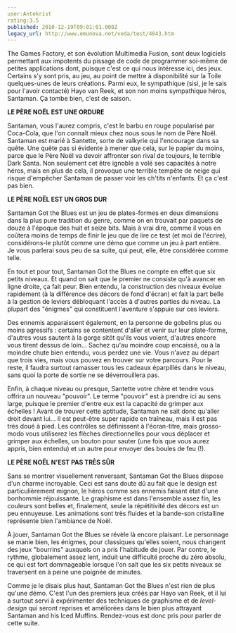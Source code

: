```yaml
---
user:Antekrist
rating:3.5
published: 2010-12-19T09:01:01.000Z
legacy_url: http://www.emunova.net/veda/test/4043.htm
---
```

The Games Factory, et son évolution Multimedia Fusion, sont deux logiciels permettant aux impotents du pissage de code de programmer soi-même de petites applications dont, puisque c'est ce qui nous intéresse ici, des jeux. Certains s'y sont pris, au jeu, au point de mettre à disponibilité sur la Toile quelques-unes de leurs créations. Parmi eux, le sympathique (sisi, je le sais pour l'avoir contacté) Hayo van Reek, et son non moins sympathique héros, Santaman. Ça tombe bien, c'est de saison.  

  

**LE PÈRE NOËL EST UNE ORDURE**  

Santaman, vous l'aurez compris, c'est le barbu en rouge popularisé par Coca-Cola, que l'on connaît mieux chez nous sous le nom de Père Noël. Santaman est marié à Santette, sorte de valkyrie qui l'encourage dans sa quête. Une quête pas si évidente à mener que cela, sur le papier du moins, parce que le Père Noël va devoir affronter son rival de toujours, le terrible Dark Santa. Non seulement cet être ignoble a volé ses capacités à notre héros, mais en plus de cela, il provoque une terrible tempête de neige qui risque d'empêcher Santaman de passer voir les ch'tits n'enfants. Et ça c'est pas bien.  

  

**LE PÈRE NOËL EST UN GROS DUR**  

Santaman Got the Blues est un jeu de plates-formes en deux dimensions dans la plus pure tradition du genre, comme on en trouvait par paquets de douze à l'époque des huit et seize bits. Mais à vrai dire, comme il vous en coûtera moins de temps de finir le jeu que de lire ce test (et moi de l'écrire), considérons-le plutôt comme une démo que comme un jeu à part entière. Je vous parlerai sous peu de sa suite, qui peut, elle, être considérée comme telle.  

En tout et pour tout, Santaman Got the Blues ne compte en effet que six petits niveaux. Et quand on sait que le premier ne consiste qu'à avancer en ligne droite, ça fait peur. Bien entendu, la construction des niveaux évolue rapidement (à la différence des décors de fond d'écran) et fait la part belle à la gestion de leviers débloquant l'accès à d'autres parties du niveau. La plupart des "énigmes" qui constituent l'aventure s'appuie sur ces leviers.  

Des ennemis apparaissent également, en la personne de gobelins plus ou moins agressifs : certains se contentent d'aller et venir sur leur plate-forme, d'autres vous sautent à la gorge sitôt qu'ils vous voient, d'autres encore vous tirent dessus de loin... Sachez qu'au moindre coup encaissé, ou à la moindre chute bien entendu, vous perdez une vie. Vous n'avez au départ que trois vies, mais vous pouvez en trouver sur votre parcours. Pour le reste, il faudra surtout ramasser tous les cadeaux éparpillés dans le niveau, sans quoi la porte de sortie ne se déverrouillera pas.  

Enfin, à chaque niveau ou presque, Santette votre chère et tendre vous offrira un nouveau "pouvoir". Le terme "pouvoir" est à prendre ici au sens large, puisque le premier d'entre eux est la capacité de grimper aux échelles ! Avant de trouver cette aptitude, Santaman ne sait donc qu'aller droit devant lui... Il est peut-être super rapide en traîneau, mais il est pas très doué à pied. Les contrôles se définissent à l'écran-titre, mais grosso-modo vous utiliserez les flèches directionnelles pour vous déplacer et grimper aux échelles, un bouton pour sauter (une fois que vous aurez appris, bien entendu) et un autre pour envoyer des boules de feu (!).  

  

**LE PÈRE NOËL N'EST PAS TRÈS SÛR**  

Sans se montrer visuellement renversant, Santaman Got the Blues dispose d'un charme incroyable. Ceci est sans doute dû au fait que le design est particulièrement mignon, le héros comme ses ennemis faisant état d'une bonhommie réjouissante. Le graphisme est dans l'ensemble assez fin, les couleurs sont belles et, finalement, seule la répétitivité des décors est un peu ennuyeuse. Les animations sont très fluides et la bande-son cristalline représente bien l'ambiance de Noël.  

À jouer, Santaman Got the Blues se révèle là encore plaisant. Le personnage se manie bien, les énigmes, pour classiques qu'elles soient, nous changent des jeux "bourrins" auxquels on a pris l'habitude de jouer. Par contre, le rythme, globalement assez lent, induit une difficulté proche du zéro absolu, ce qui est fort dommageable lorsque l'on sait que les six petits niveaux se traversent en à peine une poignée de minutes.  

Comme je le disais plus haut, Santaman Got the Blues n'est rien de plus qu'une démo. C'est l'un des premiers jeux créés par Hayo van Reek, et il lui a surtout servi à expérimenter des techniques de graphisme et de _level-design_ qui seront reprises et améliorées dans le bien plus attrayant Santaman and his Iced Muffins. Rendez-vous est donc pris pour parler de cette suite.